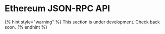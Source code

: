 # Ethereum JSON-RPC API

{% hint style="warning" %}
This section is under development. Check back soon.
{% endhint %}
